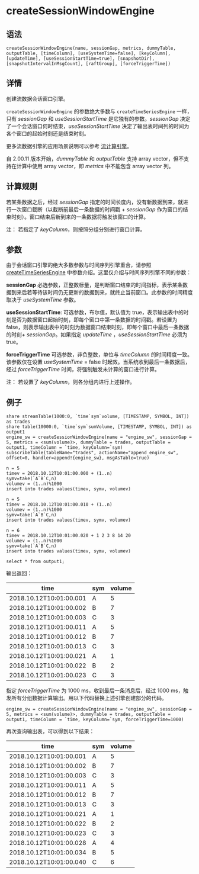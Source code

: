 # createSessionWindowEngine

## 语法

`createSessionWindowEngine(name, sessionGap, metrics,
dummyTable, outputTable, [timeColumn], [useSystemTime=false], [keyColumn],
[updateTime], [useSessionStartTime=true], [snapshotDir],
[snapshotIntervalInMsgCount], [raftGroup], [forceTriggerTime])`

## 详情

创建流数据会话窗口引擎。

`createSessionWindowEngine` 的参数绝大多数与
`createTimeSeriesEngine` 一样，只有 *sessionGap* 和
*useSessionStartTime* 是它独有的参数。*sessionGap*
决定了一个会话窗口何时结束，*useSessionStartTime* 决定了输出表时间列的时间为各个窗口的起始时刻还是结束时刻。

更多流数据引擎的应用场景说明可以参考 [流计算引擎](../themes/streamingEngine.md)。

自 2.00.11 版本开始，*dummyTable* 和 *outputTable* 支持 array
vector，但不支持在计算中使用 array vector，即 *metrics* 中不能包含 array vector 列。

## 计算规则

若某条数据之后，经过 *sessionGap*
指定的时间长度内，没有新数据到来，就进行一次窗口截断（以截断前最后一条数据的时间戳 + *sessionGap*
作为窗口的结束时刻）。窗口结束后新到来的一条数据将触发该窗口的计算。

注： 若指定了 *keyColumn*，则按照分组分别进行窗口计算。

## 参数

由于会话窗口引擎的绝大多数参数与时间序列引擎重合，请参照 [createTimeSeriesEngine](createTimeSeriesEngine.md) 中参数介绍。这里仅介绍与时间序列引擎不同的参数：

**sessionGap**
必选参数，正整数标量，是判断窗口结束的时间指标，表示某条数据到来后若等待该时间仍无更新的数据到来，就终止当前窗口。此参数的时间精度取决于
*useSystemTime* 参数。

**useSessionStartTime**: 可选参数，布尔值，默认值为
true，表示输出表中的时刻是否为数据窗口起始时刻，即每个窗口中第一条数据的时间戳。若设置为
false，则表示输出表中的时刻为数据窗口结束时刻，即每个窗口中最后一条数据的时刻+ *sessionGap*。如果指定 *updateTime*
，*useSessionStartTime* 必须为 true。

**forceTriggerTime** 可选参数，非负整数，单位与 *timeColumn*
的时间精度一致。该参数仅在设置 *useSystemTime* = false 时起效。当系统收到最后一条数据后，经过
*forceTriggerTime* 时间，将强制触发未计算的窗口进行计算。

注： 若设置了 *keyColumn*，则各分组内进行上述操作。

## 例子

```
share streamTable(1000:0, `time`sym`volume, [TIMESTAMP, SYMBOL, INT]) as trades
share table(10000:0, `time`sym`sumVolume, [TIMESTAMP, SYMBOL, INT]) as output1
engine_sw = createSessionWindowEngine(name = "engine_sw", sessionGap = 5, metrics = <sum(volume)>, dummyTable = trades, outputTable = output1, timeColumn = `time, keyColumn=`sym)
subscribeTable(tableName="trades", actionName="append_engine_sw", offset=0, handler=append!{engine_sw}, msgAsTable=true)

n = 5
timev = 2018.10.12T10:01:00.000 + (1..n)
symv=take(`A`B`C,n)
volumev = (1..n)%1000
insert into trades values(timev, symv, volumev)

n = 5
timev = 2018.10.12T10:01:00.010 + (1..n)
volumev = (1..n)%1000
symv=take(`A`B`C,n)
insert into trades values(timev, symv, volumev)

n = 6
timev = 2018.10.12T10:01:00.020 + 1 2 3 8 14 20
volumev = (1..n)%1000
symv=take(`A`B`C,n)
insert into trades values(timev, symv, volumev)

select * from output1;
```

输出返回：

| time | sym | volume |
| --- | --- | --- |
| 2018.10.12T10:01:00.001 | A | 5 |
| 2018.10.12T10:01:00.002 | B | 7 |
| 2018.10.12T10:01:00.003 | C | 3 |
| 2018.10.12T10:01:00.011 | A | 5 |
| 2018.10.12T10:01:00.012 | B | 7 |
| 2018.10.12T10:01:00.013 | C | 3 |
| 2018.10.12T10:01:00.021 | A | 1 |
| 2018.10.12T10:01:00.022 | B | 2 |
| 2018.10.12T10:01:00.023 | C | 3 |

指定 *forceTriggerTime* 为 1000 ms，收到最后一条消息后，经过 1000
ms，触发所有分组数据计算输出。用以下代码替换上述引擎创建部分的代码。

```
engine_sw = createSessionWindowEngine(name = "engine_sw", sessionGap = 5, metrics = <sum(volume)>, dummyTable = trades, outputTable = output1, timeColumn = `time, keyColumn=`sym, forceTriggerTime=1000)
```

再次查询输出表，可以得到以下结果：

| time | sym | volume |
| --- | --- | --- |
| 2018.10.12T10:01:00.001 | A | 5 |
| 2018.10.12T10:01:00.002 | B | 7 |
| 2018.10.12T10:01:00.003 | C | 3 |
| 2018.10.12T10:01:00.011 | A | 5 |
| 2018.10.12T10:01:00.012 | B | 7 |
| 2018.10.12T10:01:00.013 | C | 3 |
| 2018.10.12T10:01:00.021 | A | 1 |
| 2018.10.12T10:01:00.022 | B | 2 |
| 2018.10.12T10:01:00.023 | C | 3 |
| 2018.10.12T10:01:00.028 | A | 4 |
| 2018.10.12T10:01:00.034 | B | 5 |
| 2018.10.12T10:01:00.040 | C | 6 |


